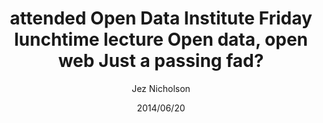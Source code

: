 ---
title: attended Open Data Institute Friday lunchtime lecture Open data, open web Just a passing fad?
date: 2014/06/20
tags: [events]
author: Jez Nicholson
---